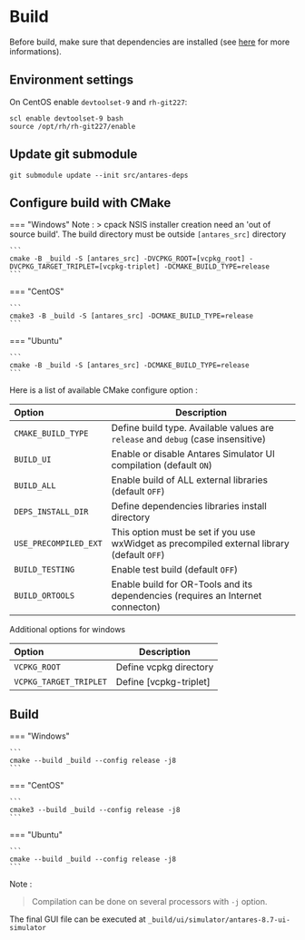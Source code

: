 # Build
Before build, make sure that dependencies are installed (see [here](2-Dependencies-install.md) for more informations).

## Environment settings
On CentOS enable `devtoolset-9` and `rh-git227`:
```
scl enable devtoolset-9 bash
source /opt/rh/rh-git227/enable
```
## Update git submodule
```
git submodule update --init src/antares-deps
```
## Configure build with CMake
=== "Windows"
    Note :
    > cpack NSIS installer creation need an 'out of source build'. The build directory must be outside `[antares_src]` directory

    ```
    cmake -B _build -S [antares_src] -DVCPKG_ROOT=[vcpkg_root] -DVCPKG_TARGET_TRIPLET=[vcpkg-triplet] -DCMAKE_BUILD_TYPE=release
    ```
=== "CentOS"

    ```
    cmake3 -B _build -S [antares_src] -DCMAKE_BUILD_TYPE=release
    ```
=== "Ubuntu"

    ```
    cmake -B _build -S [antares_src] -DCMAKE_BUILD_TYPE=release
    ```

Here is a list of available CMake configure option :

|Option | Description |
|:-------|-------|
|`CMAKE_BUILD_TYPE` | Define build type. Available values are `release` and `debug` (case insensitive) |
|`BUILD_UI`|Enable or disable Antares Simulator UI compilation (default `ON`)|
|`BUILD_ALL`|Enable build of ALL external libraries (default `OFF`)|
|`DEPS_INSTALL_DIR`|Define dependencies libraries install directory|
|`USE_PRECOMPILED_EXT`| This option must be set if you use wxWidget as precompiled external library (default `OFF`)|
|`BUILD_TESTING`| Enable test build (default `OFF`)|
|`BUILD_ORTOOLS`| Enable build for OR-Tools and its dependencies (requires an Internet connecton)|

Additional options for windows

|Option |Description |
|:-------|-------|
|`VCPKG_ROOT`|Define vcpkg directory |
|`VCPKG_TARGET_TRIPLET`|Define [vcpkg-triplet] |

## Build
=== "Windows"

    ```
    cmake --build _build --config release -j8
    ```
=== "CentOS"

    ```
    cmake3 --build _build --config release -j8
    ```
=== "Ubuntu"

    ```
    cmake --build _build --config release -j8
    ```
Note :
> Compilation can be done on several processors with `-j` option.

The final GUI file can be executed at `_build/ui/simulator/antares-8.7-ui-simulator`